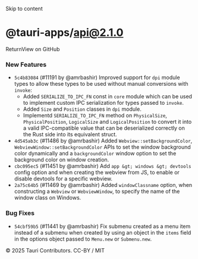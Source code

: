 Skip to content
# @tauri-apps/api@2.1.0
ReturnView on GitHub
### New Features
  * `5c4b83084` (#11191 by @amrbashir) Improved support for `dpi` module types to allow these types to be used without manual conversions with `invoke`:
    * Added `SERIALIZE_TO_IPC_FN` const in `core` module which can be used to implement custom IPC serialization for types passed to `invoke`.
    * Added `Size` and `Position` classes in `dpi` module.
    * Implementd `SERIALIZE_TO_IPC_FN` method on `PhysicalSize`, `PhysicalPosition`, `LogicalSize` and `LogicalPosition` to convert it into a valid IPC-compatible value that can be deserialized correctly on the Rust side into its equivalent struct.
  * `4d545ab3c` (#11486 by @amrbashir) Added `Webview::setBackgroundColor`, `WebviewWindow::setBackgroundColor` APIs to set the window background color dynamically and a `backgroundColor` window option to set the background color on window creation.
  * `cbc095ec5` (#11451 by @amrbashir) Add `app &gt; windows &gt; devtools` config option and when creating the webview from JS, to enable or disable devtools for a specific webview.
  * `2a75c64b5` (#11469 by @amrbashir) Added `windowClassname` option, when constructing a `Webview` or `WebviewWindow`, to specify the name of the window class on Windows.


### Bug Fixes
  * `54cbf59b5` (#11441 by @amrbashir) Fix submenu created as a menu item instead of a submenu when created by using an object in the `items` field in the options object passed to `Menu.new` or `Submenu.new`.


© 2025 Tauri Contributors. CC-BY / MIT
